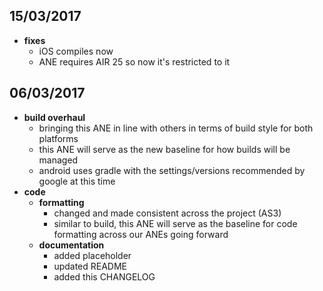 ## 15/03/2017
- **fixes**
  - iOS compiles now
  - ANE requires AIR 25 so now it's restricted to it
## 06/03/2017
- **build overhaul**
  - bringing this ANE in line with others in terms of build style for both platforms
  - this ANE will serve as the new baseline for how builds will be managed
  - android uses gradle with the settings/versions recommended by google at this time
- **code**
  - **formatting**
    - changed and made consistent across the project (AS3)
    - similar to build, this ANE will serve as the baseline for code formatting across our ANEs going forward
  - **documentation**
    - added placeholder
    - updated README
    - added this CHANGELOG